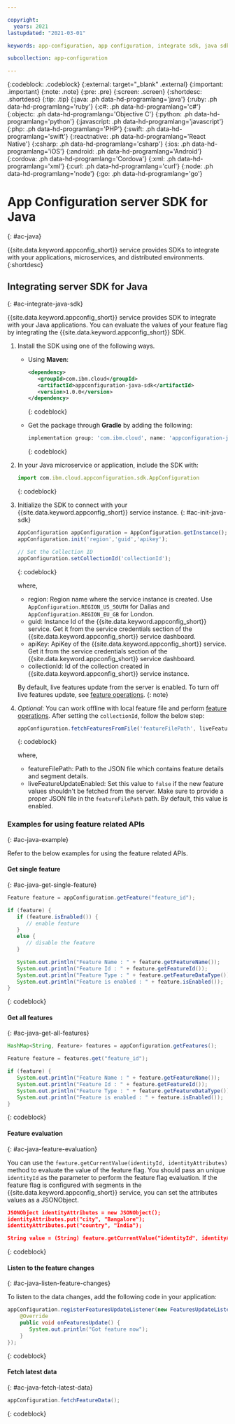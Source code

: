 ```yaml
---

copyright:
  years: 2021
lastupdated: "2021-03-01"

keywords: app-configuration, app configuration, integrate sdk, java sdk, java server sdk, java

subcollection: app-configuration

---
```


{:codeblock: .codeblock}
{:external: target="_blank" .external}
{:important: .important}
{:note: .note}
{:pre: .pre}
{:screen: .screen}
{:shortdesc: .shortdesc}
{:tip: .tip}
{:java: .ph data-hd-programlang='java'}
{:ruby: .ph data-hd-programlang='ruby'}
{:c#: .ph data-hd-programlang='c#'}
{:objectc: .ph data-hd-programlang='Objective C'}
{:python: .ph data-hd-programlang='python'}
{:javascript: .ph data-hd-programlang='javascript'}
{:php: .ph data-hd-programlang='PHP'}
{:swift: .ph data-hd-programlang='swift'}
{:reactnative: .ph data-hd-programlang='React Native'}
{:csharp: .ph data-hd-programlang='csharp'}
{:ios: .ph data-hd-programlang='iOS'}
{:android: .ph data-hd-programlang='Android'}
{:cordova: .ph data-hd-programlang='Cordova'}
{:xml: .ph data-hd-programlang='xml'}
{:curl: .ph data-hd-programlang='curl'}
{:node: .ph data-hd-programlang='node'}
{:go: .ph data-hd-programlang='go'}

# App Configuration server SDK for Java
{: #ac-java}

{{site.data.keyword.appconfig_short}} service provides SDKs to integrate with your applications, microservices, and distributed environments. 
{:shortdesc}

## Integrating server SDK for Java
{: #ac-integrate-java-sdk}

{{site.data.keyword.appconfig_short}} service provides SDK to integrate with your Java applications. You can evaluate the values of your feature flag by integrating the {{site.data.keyword.appconfig_short}} SDK. 

1. Install the SDK using one of the following ways.

   - Using **Maven**:

      ```xml
      <dependency>
         <groupId>com.ibm.cloud</groupId>
         <artifactId>appconfiguration-java-sdk</artifactId>
         <version>1.0.0</version>
      </dependency>
      ```
      {: codeblock}

   - Get the package through **Gradle** by adding the following:

      ```sh
      implementation group: 'com.ibm.cloud', name: 'appconfiguration-java-sdk', version: '1.0.0'
      ```
      {: codeblock}

1. In your Java microservice or application, include the SDK with: 

   ```javascript
   import com.ibm.cloud.appconfiguration.sdk.AppConfiguration
   ```
   {: codeblock}

1. Initialize the SDK to connect with your {{site.data.keyword.appconfig_short}} service instance.
   {: #ac-init-java-sdk}

   ```javascript
   AppConfiguration appConfiguration = AppConfiguration.getInstance();
   appConfiguration.init('region','guid','apikey');

   // Set the Collection ID
   appConfiguration.setCollectionId('collectionId');
   ```
   {: codeblock}

   where,
   - region: Region name where the service instance is created. Use `AppConfiguration.REGION_US_SOUTH` for Dallas and `AppConfiguration.REGION_EU_GB` for London.
   - guid: Instance Id of the {{site.data.keyword.appconfig_short}} service. Get it from the service credentials section of the {{site.data.keyword.appconfig_short}} service dashboard.
   - apiKey: ApiKey of the {{site.data.keyword.appconfig_short}} service. Get it from the service credentials section of the {{site.data.keyword.appconfig_short}} service dashboard.
   - collectionId: Id of the collection created in {{site.data.keyword.appconfig_short}} service instance.

   By default, live features update from the server is enabled. To turn off live features update, see [feature operations](#ac-java-example).
   {: note}

1. *Optional*: You can work offline with local feature file and perform [feature operations](#ac-java-example). After setting the `collectionId`, follow the below step:

   ```javascript
   appConfiguration.fetchFeaturesFromFile('featureFilePath', liveFeatureUpdateEnabled);
   ```
   {: codeblock}

   where,
   - featureFilePath: Path to the JSON file which contains feature details and segment details.
   - liveFeatureUpdateEnabled: Set this value to `false` if the new feature values shouldn't be fetched from the server. Make sure to provide a proper JSON file in the `featureFilePath` path. By default, this value is enabled.

### Examples for using feature related APIs
{: #ac-java-example}

Refer to the below examples for using the feature related APIs.

#### Get single feature
{: #ac-java-get-single-feature}

```java
Feature feature = appConfiguration.getFeature("feature_id");

if (feature) {
   if (feature.isEnabled()) {
      // enable feature
   }
   else {
      // disable the feature
   }

   System.out.println("Feature Name : " + feature.getFeatureName());
   System.out.println("Feature Id : " + feature.getFeatureId());
   System.out.println("Feature Type : " + feature.getFeatureDataType());
   System.out.println("Feature is enabled : " + feature.isEnabled());
}

```
{: codeblock}

#### Get all features
{: #ac-java-get-all-features}

```java
HashMap<String, Feature> features = appConfiguration.getFeatures();

Feature feature = features.get("feature_id");

if (feature) {
   System.out.println("Feature Name : " + feature.getFeatureName());
   System.out.println("Feature Id : " + feature.getFeatureId());
   System.out.println("Feature Type : " + feature.getFeatureDataType());
   System.out.println("Feature is enabled : " + feature.isEnabled());
}
```
{: codeblock}

#### Feature evaluation
{: #ac-java-feature-evaluation}

You can use the `feature.getCurrentValue(identityId, identityAttributes)` method to evaluate the value of the feature flag. You should pass an unique `identityId` as the parameter to perform the feature flag evaluation. If the feature flag is configured with segments in the {{site.data.keyword.appconfig_short}} service, you can set the attributes values as a JSONObject.

```json
JSONObject identityAttributes = new JSONObject();
identityAttributes.put("city", "Bangalore");
identityAttributes.put("country", "India");

String value = (String) feature.getCurrentValue("identityId", identityAttributes);
```
{: codeblock}

#### Listen to the feature changes
{: #ac-java-listen-feature-changes}

To listen to the data changes, add the following code in your application:

```java
appConfiguration.registerFeaturesUpdateListener(new FeaturesUpdateListener() {
    @Override
    public void onFeaturesUpdate() {
       System.out.println("Got feature now");
    }
});
```
{: codeblock}

#### Fetch latest data
{: #ac-java-fetch-latest-data}

```java
appConfiguration.fetchFeatureData();
```
{: codeblock}
